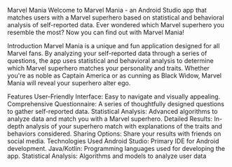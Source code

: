 Marvel Mania
Welcome to Marvel Mania - an Android Studio app that matches users with a Marvel superhero based on statistical and behavioral analysis of self-reported data. Ever wondered which Marvel superhero you resemble the most? Now you can find out with Marvel Mania!

Introduction
Marvel Mania is a unique and fun application designed for all Marvel fans. By analyzing your self-reported data through a series of questions, the app uses statistical and behavioral analysis to determine which Marvel superhero matches your personality and traits. Whether you're as noble as Captain America or as cunning as Black Widow, Marvel Mania will reveal your superhero alter ego.

Features
User-Friendly Interface: Easy to navigate and visually appealing.
Comprehensive Questionnaire: A series of thoughtfully designed questions to gather self-reported data.
Statistical Analysis: Advanced algorithms to analyze data and match you with a Marvel superhero.
Detailed Results: In-depth analysis of your superhero match with explanations of the traits and behaviors considered.
Sharing Options: Share your results with friends on social media.
Technologies Used
Android Studio: Primary IDE for Android development.
Java/Kotlin: Programming languages used for developing the app.
Statistical Analysis: Algorithms and models to analyze user data
